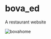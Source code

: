 # bova_ed
A restaurant website

![bovahome](https://github.com/ahnedward11/bova_ed/assets/126621906/72759ef8-fd56-4f72-b76c-a8003a157ef7)
